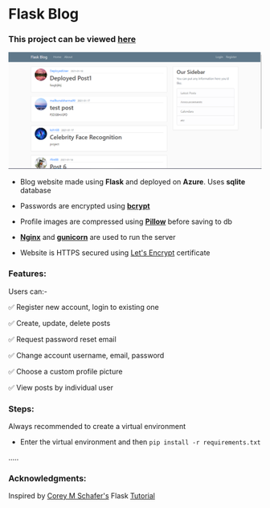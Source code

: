 # Flask Blog

### This project can be viewed [here](http://flaskblog.eastus.cloudapp.azure.com)

![](FlaskBlog_website.png)


* Blog website made using **Flask** and deployed on **Azure**. Uses **sqlite** database

* Passwords are encrypted using [**bcrypt**](https://www.npmjs.com/package/bcrypt)

* Profile images are compressed using [**Pillow**](https://pypi.org/project/Pillow/) before saving to db

* [**Nginx**](https://www.nginx.com/) and [**gunicorn**](https://gunicorn.org/) are used to run the server

* Website is HTTPS secured using [Let's Encrypt](https://letsencrypt.org/) certificate

### Features:

Users can:-

:white_check_mark: Register new account, login to existing one

:white_check_mark: Create, update, delete posts

:white_check_mark: Request password reset email

:white_check_mark: Change account username, email, password

:white_check_mark: Choose a custom profile picture

:white_check_mark: View posts by individual user



### Steps:

Always recommended to create a virtual environment

* Enter the virtual environment and then
```pip install -r requirements.txt```

.....





### Acknowledgments:

Inspired by [Corey M Schafer's](https://www.youtube.com/channel/UCCezIgC97PvUuR4_gbFUs5g) Flask [Tutorial](https://www.youtube.com/playlist?list=PL-osiE80TeTs4UjLw5MM6OjgkjFeUxCYH)
